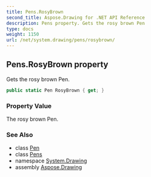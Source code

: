 ```yaml
---
title: Pens.RosyBrown
second_title: Aspose.Drawing for .NET API Reference
description: Pens property. Gets the rosy brown Pen
type: docs
weight: 1150
url: /net/system.drawing/pens/rosybrown/
---
```

## Pens.RosyBrown property

Gets the rosy brown Pen.

```csharp
public static Pen RosyBrown { get; }
```

### Property Value

The rosy brown Pen.

### See Also

* class [Pen](../../pen/)
* class [Pens](../)
* namespace [System.Drawing](../../pens/)
* assembly [Aspose.Drawing](../../../)


